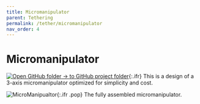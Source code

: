 ```yaml
---
title: Micromanipulator
parent: Tethering
permalink: /tether/micromanipulator
nav_order: 4
---
```


# Micromanipulator

[![Open GitHub folder]({{site.baseurl}}/assets/img/GitHub-Mark-32px.png) → to GitHub project folder](https://github.com/reiserlab/Component-Design/tree/main/Tethering/MicroManipulator){:.ifr}
This is a design of a 3-axis micromanipulator optimized for simplicity and cost.

![MicroManipualtor]({{site.baseurl}}/assets/img/Tethering/MicroManipulator/MicroManipulator_Assembly_Figure2.png){:.ifr .pop}
The fully assembled micromanipulator.